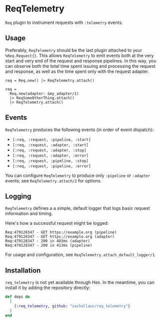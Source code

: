 # ReqTelemetry

<!-- MDOC !-->

`Req` plugin to instrument requests with `:telemetry` events.

## Usage

Preferably, `ReqTelemetry` should be the last plugin attached to your `%Req.Request{}`. This
allows `ReqTelemetry` to emit events both at the very start and very end of the request and
response pipelines. In this way, you can observe both the total time spent issuing and
processing the request and response, as well as the time spent only with the request adapter.

    req = Req.new() |> ReqTelemetry.attach()

    req =
      Req.new(adapter: &my_adapter/1)
      |> ReqSomeOtherThing.attach()
      |> ReqTelemetry.attach()

## Events

`ReqTelemetry` produces the following events (in order of event dispatch):

  * `[:req, :request, :pipeline, :start]`
  * `[:req, :request, :adapter, :start]`
  * `[:req, :request, :adapter, :stop]`
  * `[:req, :request, :adapter, :error]`
  * `[:req, :request, :pipeline, :stop]`
  * `[:req, :request, :pipeline, :error]`

You can configure `ReqTelemetry` to produce only `:pipeline` or `:adapter` events; see
`ReqTelemetry.attach/2` for options.

## Logging

`ReqTelemetry` defines a a simple, default logger that logs basic request information and timing.

Here's how a successful request might be logged:

    Req:479128347 - GET https://example.org (pipeline)
    Req:479128347 - GET https://example.org (adapter)
    Req:479128347 - 200 in 403ms (adapter)
    Req:479128347 - 200 in 413ms (pipeline)

For usage and configuration, see `ReqTelemetry.attach_default_logger/1`.

<!-- MDOC !-->

## Installation

`req_telemetry` is not yet available through Hex. In the meantime, you can install
it by adding the repository directly:

```elixir
def deps do
  [
    {:req_telemetry, github: "zachallaun/req_telemetry"}
  ]
end
```

